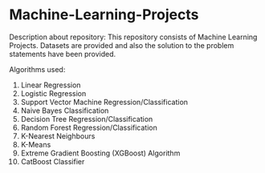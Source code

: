 # Machine-Learning-Projects


Description about repository:
This repository consists of  Machine Learning Projects. Datasets are provided and also the solution to the problem statements have been provided.

Algorithms used:
1. Linear Regression
2. Logistic Regression
3. Support Vector Machine Regression/Classification
4. Naive Bayes Classification
5. Decision Tree Regression/Classification
6. Random Forest Regression/Classification
7. K-Nearest Neighbours
8. K-Means
9. Extreme Gradient Boosting (XGBoost) Algorithm
10. CatBoost Classifier

